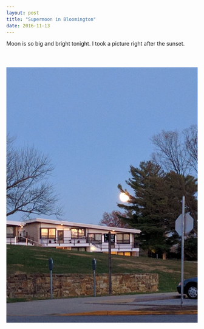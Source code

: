 ```yaml
---
layout: post
title: "Supermoon in Bloomington"
date: 2016-11-13
---
```


Moon is so big and bright tonight. I took a picture right after the sunset.

<img src="/photo/supermoon.jpg"  vspace="40">
